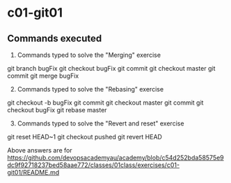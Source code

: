 # c01-git01

## Commands executed

1. Commands typed to solve the "Merging" exercise

git branch bugFix
git checkout bugFix
git commit
git checkout master
git commit
git merge bugFix



2. Commands typed to solve the "Rebasing" exercise

git checkout -b bugFix
git commit
git checkout master
git commit
git checkout bugFix
git rebase master



3. Commands typed to solve the "Revert and reset" exercise

git reset HEAD~1
git checkout pushed
git revert HEAD

Above answers are for https://github.com/devopsacademyau/academy/blob/c54d252bda58575e9dc9f92718237bed58aae772/classes/01class/exercises/c01-git01/README.md